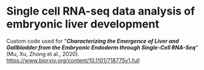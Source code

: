 # Single cell RNA-seq data analysis of embryonic liver development
Custom code used for "***Characterizing the Emergence of Liver and Gallbladder from the Embryonic Endoderm through Single-Cell RNA-Seq***" (Mu, Xu, Zhong et al., 2020).
https://www.biorxiv.org/content/10.1101/718775v1.full
